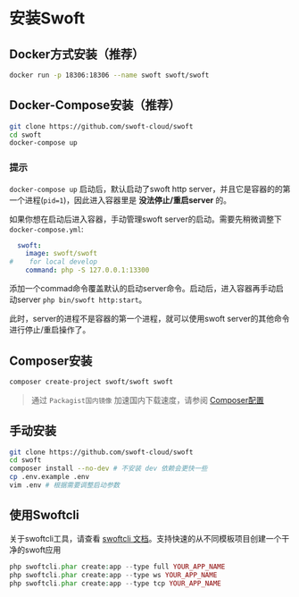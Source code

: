 # 安装Swoft

## Docker方式安装（推荐）

```bash
docker run -p 18306:18306 --name swoft swoft/swoft 
```

## Docker-Compose安装（推荐）

```bash
git clone https://github.com/swoft-cloud/swoft
cd swoft
docker-compose up
```

### 提示

`docker-compose up` 启动后，默认启动了swoft http server，并且它是容器的的第一个进程(`pid=1`)，因此进入容器里是 **没法停止/重启server** 的。

如果你想在启动后进入容器，手动管理swoft server的启动。需要先稍微调整下 `docker-compose.yml`:

```yml
  swoft:
    image: swoft/swoft
#    for local develop
    command: php -S 127.0.0.1:13300
```

添加一个commad命令覆盖默认的启动server命令。启动后，进入容器再手动启动server `php bin/swoft http:start`。

此时，server的进程不是容器的第一个进程，就可以使用swoft server的其他命令进行停止/重启操作了。

## Composer安装

```bash
composer create-project swoft/swoft swoft
```
> 通过 `Packagist国内镜像` 加速国内下载速度，请参阅 [Composer配置](../ready/composer.md)

## 手动安装

```bash
git clone https://github.com/swoft-cloud/swoft
cd swoft
composer install --no-dev # 不安装 dev 依赖会更快一些
cp .env.example .env
vim .env # 根据需要调整启动参数
```

## 使用Swoftcli

关于swoftcli工具，请查看 [swoftcli 文档](../tool/swoftcli/index.md)。支持快速的从不同模板项目创建一个干净的swoft应用

```php
php swoftcli.phar create:app --type full YOUR_APP_NAME
php swoftcli.phar create:app --type ws YOUR_APP_NAME
php swoftcli.phar create:app --type tcp YOUR_APP_NAME
```

